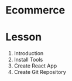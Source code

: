 # Ecommerce

# Lesson

1. Introduction
2. Install Tools
3. Create React App
4. Create Git Repository
